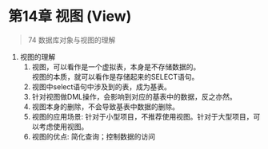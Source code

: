 # 第14章 视图 (View)

> 74 数据库对象与视图的理解

1. 视图的理解
    1. 视图，可以看作是一个虚拟表，本身是不存储数据的。  
       视图的本质，就可以看作是存储起来的SELECT语句。
    2. 视图中select语句中涉及到的表，成为基表。
    3. 针对视图做DML操作，会影响到对应的基表中的数据，反之亦然。
    4. 视图本身的删除，不会导致基表中数据的删除。
    5. 视图的应用场景: 针对于小型项目，不推荐使用视图。针对于大型项目，可以考虑使用视图。
    6. 视图的优点: 简化查询；控制数据的访问
